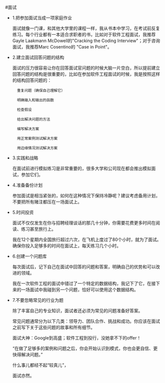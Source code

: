 #面试



* 1.把参加面试当成一项家庭作业

    面试就像一门课，和其他大学里的课程一样，我从书本中学习，在考试前反复练习。每个行业都有一本适合求职者的书，比如对于软件工程面试，我推荐Gayle Laakmann McDowell的"Cracking the Coding Interview"；对于咨询面试，我推荐Marc Cosentino的 "Case in Point"。
    
* 2.建立面试回答问题的结构

    面试的压力很容易让你在回答面试官问题的时候大脑一片空白，所以提前建立回答问题的结构是很重要的，比如在参加软件工程面试的时候，我是按照这样的结构回答问题的：

        重复问题（确保自己理解它）
        
        明确输入和输出的函数
        
        检查假设
        
        给出解决问题的方法
        
        编写解决方案
        
        用正常案例测试解决方案
        
        用边缘情况测试解决方案
        
* 3.实践和战略

    在面试前进行模拟练习是非常重要的，很多大学和公司现在都会推出模拟面试，参加它们。

* 4.准备备份计划

    参加面试是相当紧张的，如何在这种情况下保持冷静呢？建议考虑备用计划，不要把所有赌注都压在一场面试上。

* 5.时间投资

    面试不仅仅发生在你与招聘经理谈话的那几十分钟，你需要花费更多时间在阅读、练习甚至旅行上。
    
    我在12个星期内全国旅行超过六次，在飞机上度过了80个小时，就为了面试。确保你投入足够多的时间在面试上，每天练习几个小时。

* 6.创建一个问题库

    每次面试后，记下自己在面试中回答的问题和答案，明确自己的优势和可以改进的领域。
    
    我在一次软件工程的面试中错过了一个特定的数据结构，我记下了它，在接下来的一场面试中我碰到另一个问题，恰好可以使用这个数据结构。

* 7.不要忽略常见的行业为题

    除了丰富自己的专业知识，面试者还必须为常见的问题准备好答案。
    
    常见问题通常分为以下几类：领导力、团队合作、挑战和成功。你应该在面试之前写下关于这些问题的故事和所有细节。
    
    面试大神：Google到高盛；软件工程到投行，没她拿不下的offer！
    
    “在做了足够多的案例和问题之后，你会开始认识到模式，你也会更自信、更快得解决问题。”
    
    什么事儿都经不起“较真儿”，
    
    面试亦然。    
